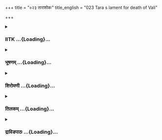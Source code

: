 +++
title = "०२३ ताराशोकः"
title_english = "023 Tara s lament for death of Vali"

+++
<div caption="श्रीराम-हरिसीताराममूर्ति-घनपाठिभ्यां वचनम्" class="audioEmbed" src="https://archive.org/download/Ramayana-recitation-Sriram-harisItArAmamUrti-Ghanapaati-v2/Kanda_4/Kanda_4_KSK-023-Tharayaha_Shokaha.mp3"></div>

<div class="js_include collapsed" newlevelforh1="3" title="IITK" unfilled url="/purANam/rAmAyaNam/audIchya-pAThaH/iitk/4_kiShkindhAkANDam/02-vAli-vadhaH/023_tArAshokaH.md">
<details><summary><h3>IITK ...{Loading}...</h3></summary>

Tara laments -- Vali regrets about Tara's fate -- Vali calls Angada to
witness Tara's plight



#### श्लोकः
##### मूलम्
ततस्समुपजिघ्रन्ती कपिराजस्य तन्मुखम्।  
पतिं लोकाच्च्युतं तारा मृतं वचनमब्रवीत्4.23.1॥

##### शब्दार्थः
ततः then, लोकाच्च्युतं  departed from the world, तारा Tara, कपिराजस्य  king of monkeys', तत् मुखम् his forehead, समुपजिघ्रन्ती smelt (kissed), मृतम् dead, पतिम् husband, वचनम् these words, अब्रवीत् said.

##### आङ्ग्लानुवादः
Tara kissed (smelt) the forehead of the king of monkeys who had departed and saidः



#### श्लोकः
##### मूलम्
शेषे त्वं विषमे दुःखमकृत्वा वचनं मम।  
उपलोपचिते वीर सुदुःखे वसुधातले4.23.2॥

##### शब्दार्थः
वीर hero, मम my,वचनम् words, अकृत्वा not cared, त्वम् you, विषमे on a hard, उपलोपचिते carpeted with stones, सुदुःखे very painful, वसुधातले on the ground, दुःखम् sadly, शेषे  lying

##### आङ्ग्लानुवादः
'O hero, not caring for my words (of caution), you are now lying with great pain on hard stones on the ground.



#### श्लोकः
##### मूलम्
मत्तः प्रियतरा नूनं वानरेन्द्र मही तव।  
शेषे हि तां परिष्वज्य मां च न प्रतिभाषसे4.23.3॥

##### शब्दार्थः
वानरेन्द्र O lord of monkeys, मही the earth, तव to you, मत्तः more than me, नूनम् surely, प्रियतरा dearer, हि indeed, ताम् to her, परिष्वज्य embracing, शेषे in the end, माम् me, न प्रतिभाषसे च  not replying me.

##### आङ्ग्लानुवादः
'O lord of monkeys you lie in the end, embracing the earth and not replying to me.  
Surely you deem this earth dearer than me.



#### श्लोकः
##### मूलम्
सुग्रीवस्य वशं प्राप्तो विधिरेषभवत्यहो।  
सुग्रीव एव विक्रान्तो वीर साहसिकप्रिय4.23.4॥

##### शब्दार्थः
वीर hero, साहसिकप्रिय one who determined and brave, सुग्रीवस्य Sugriva's, वशं प्राप्तः you have lost to, सुग्रीव एव only Sugriva, विक्रान्तः valiant, एषः that way, विधिः fate, भवति declared, अहो Oh

##### आङ्ग्लानुवादः
'O lover of brave deeds, fate has brought you under the sway of Sugriva, although he had lost to you.



#### श्लोकः
##### मूलम्
ऋक्षवानरमुख्यास्त्वां बलिनः पर्युपासते।  
एषां विलपितं कृच्छ्रमङ्गदस्य च शोचतः4.23.5॥  
मम चेमा गिरः श्रुत्वा किं त्वं न प्रतिबुध्यसे।

##### शब्दार्थः
ऋक्षवानरमुख्याः leader of bears and monkeys, बलिनः powerful, त्वाम् your, पर्युपासते are standing near,एषाम् of these, कृच्छ्रम् entire, विलपितम् wailing, शोचतः crying in grief, अङ्गदस्य च Angada's, मम my, इमाः these, गिरः words,  श्रुत्वा on hearing, त्वम् you, किम् why, न प्रतिबुध्यसे you are not getting up.

##### आङ्ग्लानुवादः
'Oh powerful Vali leaders of the bears and monkeys, the entire lot are standing near you, wailing. Angada has been  crying in grief. How is it that you are not rising up even after hearing their wailing voices and  my call? .



#### श्लोकः
##### मूलम्
इदं तच्छूरशयनं यत्र शेषे हतो युधि।  
शायिता निहता यत्र त्वयैव रिपवः पुरा4.23.6॥

##### शब्दार्थः
त्वयैव by yourself, पुरा earlier, निहताः killed, रिपवः enemies, यत्र there, शायिताः they are made to lie down, तत् that, शूरशयनम् the reclining place for heroes, इदम् this, युधि in war, हतः killed, यत्र where, (तत्र there), शेषे you are lying.

##### आङ्ग्लानुवादः
'Earlier you have killed enemies in combats and made them lie down where now you lie.



#### श्लोकः
##### मूलम्
विशुद्धसत्त्वाभिजन प्रिययुद्ध मम प्रिय।  
मामनाथां विहायैकां गतस्त्वमसि मानद4.23.7॥

##### शब्दार्थः
विशुद्धसत्त्वाभिजन born into pure and noble clan, प्रिययुद्ध O lover of battle, मानद O venerable one, मम प्रिय my dear, त्वम् you, अनाथाम् an orphan, माम् me, एकाम् विहाय leaving me alone, गतः went.

##### आङ्ग्लानुवादः
'O venerable hero, born in a pure and noble family, you are a lover of battles. Now you have left me an orphan.



#### श्लोकः
##### मूलम्
शूराय न प्रदातव्या कन्या खलु विपश्चिता।  
शूरभार्यां हतां पश्य सद्यो मां विधवां कृताम्4.23.8॥

##### शब्दार्थः
विपश्चिता by wise men, कन्या a girl, शूराय for a warrior, न प्रदातव्या should not be given in marriage, सद्यः presently, विधवां कृताम्  rendered a widow, हताम् killed, शूरभार्याम् wife of a warrior, माम् me, पश्य you may see.

##### आङ्ग्लानुवादः
'It is said by wise men that a girl should not be given in marriage to a warrior. See me,  the wife of a warrior, now rendered a widow.



#### श्लोकः
##### मूलम्
अवभग्नश्च मे मानो भग्ना मे शाश्वती गतिः4.23.9॥  
अगाधे च निमग्नाऽस्मि विपुले शोकसागरे।

##### शब्दार्थः
मे my, मानः pride, अवभग्नश्च  is crushed, मे my, शाश्वती गतिः ultimate resort, भग्ना is shattered, अगाधे in a bottomless, विपुले in a vast, शोकसागरे in ocean of sorrow, निमग्ना plunged, अस्मि I am.

##### आङ्ग्लानुवादः
'My pride is crushed. My husband, the ultimate resort for me is shattered.I am  
plunged in a vast, bottomless ocean of grief.



#### श्लोकः
##### मूलम्
अश्मसारमयं नूनमिदं मे हृदयं दृढम्4.23.10॥  
भर्तारं निहतं दृष्ट्वा यन्नाद्य शतधा कृतम्।

##### शब्दार्थः
निहतम्  killed, भर्तारम् husband, दृष्ट्वा  seeing, यत् since, अद्य now, शतधा into a hundred, न कृतम् not broken, मे my, दृढम् hard, इदं हृदयम् this heart, अश्मसारमयम् made of stone, नूनम् surely.

##### आङ्ग्लानुवादः
'My heart is surely made of hard stone yet it has not split into a hundred pieces even on seeing my husband slain৷৷



#### श्लोकः
##### मूलम्
सुहृच्चैव हि भर्ता च प्रकृत्या मम च प्रियः।  
आहवे च पराक्रान्तश्शूरः पञ्चत्वमागतः4.23.11॥

##### शब्दार्थः
मम my, प्रकृत्या by nature, प्रियः dear, सुहृच्छैव a friend also, भर्ता च and husband, आहवे in  battle, पराक्रान्तः a powerful, शूरः hero, पञ्चत्वम् death, आगतः reached.

##### आङ्ग्लानुवादः
'He was my husband, my friend and naturally my loving king. He was powerful in battle.Alas the hero has died.



#### श्लोकः
##### मूलम्
पतिहीना तु या नारी कामं भवतु पुत्रिणी।  
धनधान्यैस्सुपूर्णाऽपि विधवेत्युच्यते बुधैः4.23.12॥

##### शब्दार्थः
या नारी any woman, पतिहीना without husband, पुत्रिणी mother of sons, भवतु कामम् even so, धनधान्यैस्सुपूर्णाऽपि a prosperous lady with wealth and grain in abundance, बुधैः by learned people, विधवेति only a widow, उच्यते is called so.

##### आङ्ग्लानुवादः
'Even if a woman without husband, is blessed with sons and abundant wealth and grain, still learned people call her a widow.



#### श्लोकः
##### मूलम्
स्वगात्रप्रभवे वीर शेषे रुधिरमण्डले।  
क्रिमिरागपरिस्तोमे त्वमात्मशयने यथा4.23.13॥

##### शब्दार्थः
वीर O hero, स्वगात्रप्रभवे flowing from your body, रुधिरमण्डले in a pool of blood, क्रिमिरागपरिस्तोमे  crimson bed, त्वमात्मशयने in sleeping, यथा as such, शेषे you are lying.

##### आङ्ग्लानुवादः
'O hero how is it that you are lying in a crimson bed of the pool of blood flowing from your body?



#### श्लोकः
##### मूलम्
रेणुशोणितसंवीतं गात्रं तव समन्ततः।  
परिरब्धुं न शक्नोमि भुजाभ्यां प्लवगर्षभ 4.23.14॥

##### शब्दार्थः
प्लवगर्षभ O bull among monkeys, समन्ततः all over, रेणुशोणितसंवीतम् covered with dust particles and blood, तव गात्रम् your body, भुजाभ्याम् with my arms, परिरब्धुम् to embrace, न शक्नोमि not able to.

##### आङ्ग्लानुवादः
'O bull among monkeys how can I embrace you with my arms as your body is covered with dust particles and blood?.



#### श्लोकः
##### मूलम्
कृतकृत्योऽद्य सुग्रीवो वैरेऽस्मिन्नतिदारुणे।  
यस्य रामविमुक्तेन हृतमेकेषुणा भयम्4.23.15॥

##### शब्दार्थः
अतिदारुणे very dreadful, अस्मिन् वैरे his enmity, सुग्रीवः Sugriva, अद्य now, कृतकृत्यः has achieved his goal, यस्य at whose, भयम् fear, रामविमुक्तेन released by Rama, एकेषुणा one single arrow, हृतम् is dispelled.

##### आङ्ग्लानुवादः
'Sugriva has achieved his goal in his dreadful enmity (with you). His fear is dispelled by a single arrow released by Rama.



#### श्लोकः
##### मूलम्
शरेण हृदि लग्नेन गात्रसंस्पर्शने तव।  
वार्यामि त्वां निरीक्षन्ती त्वयि पञ्चत्वमागते4.23.16॥

##### शब्दार्थः
त्वयि your, पञ्चत्वम् death, आगते reached, हृदि in the chest,  शरेण by the arrow,  लग्नेन by  arrow pierced, गात्रसंस्पर्शने touching limbs, वार्यामि refrain from, त्वां your, निरीक्षन्ती only looking at you.

##### आङ्ग्लानुवादः
'The arrow which has pierced your body prevents me from embracing you. I am only looking at you lying (not removing the arrow lest you die).'



#### श्लोकः
##### मूलम्
उद्ववर्ह शरं नीलस्तस्य गात्रगतं तदा।  
गिरिगह्वरसंलीनं दीप्तमाशीविषं यथा4.23.17॥

##### शब्दार्थः
तदा then, नीलः Nila, तस्य his, गात्रगतम् deadbody, शरम् arrow, गिरिगह्वरसंलीनम् hidden in the mountain cave(heart), दीप्तम् glowing, आशीविषं यथा like a serpent, उद्ववर्ह made effort.

##### आङ्ग्लानुवादः
Then Nila took out the arrow from Vali's heart with due effort as one would pull out a glowing serpent hidden in the mountain cave.



#### श्लोकः
##### मूलम्
तस्य निष्कृष्यमाणस्य बाणस्य च बभौ द्युतिः।  
अस्तमस्तकसंरुद्धो रश्मिर्दिनकरादिव4.23.18॥

##### शब्दार्थः
निष्कृषमाणस्य as it was being pulled out, तस्य of that, बाणस्य arrow's, द्युतिः glow, दिनकरात् Sun's, अस्तमस्तकसंरुद्धः obstructed by the peak of the western mountain, रश्मिः इव like the rays, बभौ appeared.

##### आङ्ग्लानुवादः
As the arrrow(drenched in blood) was being pulled out, its glow looked like the Sun's rays obstructed by the peak of the western mountain.



#### श्लोकः
##### मूलम्
पेतुः क्षतजधारास्तु व्रणेभ्यस्तस्य सर्वशः।  
ताम्रगैरिकसम्पृक्ता धारा इव धराधरात्4.23.19॥

##### शब्दार्थः
तस्य from his, व्रणेभ्यः wound, क्षतजधाराः streams of blood, धराधरात् from a mountain, ताम्रगैरिकसम्पृक्ताः red mixed with copper, धाराः इव like the streams, सर्वशः all over, पेतुः  
flowed.

##### आङ्ग्लानुवादः
The streams of blood that flowed all over from the wounds of his body appeared like streams of water mixed with red and copper colour.



#### श्लोकः
##### मूलम्
अवकीर्णं विमार्जन्ती भर्तारं रणरेणुना।  
अस्रैर्नयनजैश्शूरं सिषेचास्त्रसमाहतम्4.23.20॥

##### शब्दार्थः
रणरेणुना wardust, अवकीर्णम् covered, भर्तारम् husband, विमार्जन्ती wiped, अस्त्रसमाहतम्  wounded with the weapon, शूरम् warrior, नयनजैः water from the eyes, अप्रैः with tears, सिषेच sprinkled.

##### आङ्ग्लानुवादः
She (Tara) wiped the body wounded with the weapon and covered with wardust,  sprinkling her tear drops from her eyes.



#### श्लोकः
##### मूलम्
रुधिरोक्षितसर्वाङ्गं दृष्ट्वा विनिहतं पतिम्।  
उवाच तारा पिङ्गाक्षं पुत्रमङ्गदमङ्गना4.23.21॥

##### शब्दार्थः
अङ्गना woman, तारा Tara, विनिहतम् killed, रुधिरोक्षितसर्वाङ्गम्  all parts of his body drenched in blood, पतिम् husband, दृष्ट्वा seeing, पुत्रम् son, पिङ्गाक्षम् tawnyeyed, अङ्गदम् Angada, उवाच said.

##### आङ्ग्लानुवादः
Turning to the body of her husband fully drenched in blood, thus spoke Tara to her tawnyeyed  son Angadaः



#### श्लोकः
##### मूलम्
अवस्थां पश्चिमां पश्य पितुः पुत्र सुदारुणाम्।  
सम्प्रसक्तस्य वैरस्य गतोऽन्तः पापकर्मणा4.23.22॥

##### शब्दार्थः
पुत्र Son, पितुः of father, सुदारुणाम् most terrific, पश्चिमां at the end, अवस्थाम् condition, पश्य  see, पापकर्मणा on account of the sinful deeds, सम्प्रसक्तस्य that which was forced on him, वैरस्य out of the enmity, अन्तः end, गतः reached.

##### आङ्ग्लानुवादः
'O son you see the most terrific end of your father on whom enmity forced sinful deeds.



#### श्लोकः
##### मूलम्
बालसूर्योदयतनुं प्रयान्तं यमसदनम्।  
अभिवादय राजानं पितरं पुत्र मानदम्4.23.23॥

##### शब्दार्थः
पुत्र son, बालसूर्योदयतनुम्  body (red) like the rising Sun, यमसदनम् abode of Yama, प्रयान्तम् departing , राजानम् king, मानदम् venerable, पितरम् father, अभिवादय offer salutations.

##### आङ्ग्लानुवादः
'O son offer salutations to your venerable father, the king, departing for the abode of Yama (lord of death) looking (red with blood) like the rising Sun.'



#### श्लोकः
##### मूलम्
एवमुक्तस्समुत्थाय जग्राह चरणौ पितुः।  
भुजाभ्यां पीनवृत्ताभ्यामङ्गदोऽहमिति ब्रुवन्4.23.24॥

##### शब्दार्थः
एवम् that way, उक्तः  advised, समुत्थाय  got up, अहम् I am, अङ्गदः Angada, इति thus, ब्रुवन् speaking, पीनवृत्ताभ्याम् stout, भुजाभ्याम् both shoulders, पितुः of father, चरणौ feet, जग्राह clasped.

##### आङ्ग्लानुवादः
Thus advised by Tara, Angada got up, clasped his father's feet with his stout arms, and saluted, saying, 'I am Angada.'



#### श्लोकः
##### मूलम्
अभिवादयमानं त्वामङ्गदं त्वं यथा पुरा।  
दीर्घायुर्भव पुत्रेति किमर्थं नाभिभाषसे4.23.25॥

##### शब्दार्थः
त्वाम् to you, अभिवादयमानम् saluting, अङ्गदम् Angada, त्वम् you, पुत्र son, दीर्घायुः longlived, भव be, इति thus, किमर्थं why, यथा पुरा like earlier, नाभिभाषसे not speaking?

##### आङ्ग्लानुवादः
'Why do you not, with the words 'May you live long'', bless, as before, your son Angada who is greeting you? (said Tara).



#### श्लोकः
##### मूलम्
अहं पुत्रसहाया त्वामुपासे गतचेतसम्।  
सिंहेन निहतं सद्यो गौस्सवत्सेव गोवृषम्4.23.26॥

##### शब्दार्थः
सद्यः now, सिंहेन by a lion, निहतम् struck, गोवृषम् mighty bull, सवत्सा along with her calf, गौः इव like a calf, पुत्रसहाया wait upon with son, अहम् I am, गतचेतसम् lost consciousness (died), त्वाम् you, उपासे I serve you.

##### आङ्ग्लानुवादः
'Just like a cow followed by its calf would attend upon a mighty bull struck by a lion I will wait with my son upon you who have lost consciousness (died).



#### श्लोकः
##### मूलम्
इष्ट्वा सङ्ग्रामयज्ञेन रामप्रहरणाम्भसि।  
अस्मिन्नवभृथे स्नातः कथं पत्न्या मया विना4.23.27॥

##### शब्दार्थः
सङ्ग्रामयज्ञेन इष्ट्वा having performed a sacrificial war, पत्न्या with wife, मया विना without me, रामप्रह्ररणाम्भसि in the water of Rama's arrow, अस्मिन् in this, अवभृथे in this bath taken at the end of a sacrifice, कथम् how, स्नातः did you bathe?

##### आङ्ग्लानुवादः
'You have performed a warsacrifice. You have bathed in the waters of Rama's weapon signifying the end of the sacrifice. How did you take this customary bath without me, your wife?



#### श्लोकः
##### मूलम्
या दत्ता देवराजेन तव तुष्टेन संयुगे।  
शातकुम्भमयीं मालां तां ते पश्यामि नेह किम्4.23.28॥

##### शब्दार्थः
संयुगे in the battle, तुष्टेन  pleased, देवराजेन by the king of gods (Indra), या such one, तव to your, दत्ता gifted, ताम् that one, शातकुम्भमयीं a golden one, मालाम् necklace, इह now, किम् why, न पश्यामि I do not see.

##### आङ्ग्लानुवादः
'Why do I not see on your chest the golden necklace gifted by the king of the gods (Indra), pleased with you in the battle?



#### श्लोकः
##### मूलम्
राज्यश्रीर्न जहाति त्वां गतासुमपि मानद।  
सूर्यस्यावर्तमानस्य शैलराजमिव प्रभा4.23.29॥

##### शब्दार्थः
मानद venerable, शैलराजम् king of mountains, आवर्तमानस्य as he returns, सूर्यस्य the Sun's, प्रभा इव like light, राज्यश्रीः kingly glory, गतासुम् अपि even though departed, त्वाम् you, न जहाति not left.

##### आङ्ग्लानुवादः
'O venerable one, even though life has departed from you, kingly glory does not leave you any more than the light of the setting son leaves the king of mountains. (western mountain)



#### श्लोकः
##### मूलम्
न मे वचः पथ्यमिदं त्वया कृतं  
न चास्मि शक्ता हि निवारणे तव।  
हता सपुत्राऽस्मि हतेन संयुगे  
सह त्वया श्रीर्विजहाति मामिह4.23.30॥

##### शब्दार्थः
त्वया by you, मे mine, पथ्यम् proper, इदं वचः these words, न कृतम् not followed, तव your, निवारणे in preventing, शक्ता capable, न अस्मि च हि I was not, संयुगे in war, हतेन one who is killed, सुपुत्रा along with my son, हतास्मि I am dead, श्रीः goddess of fortune, त्वया सह along with you, मामिह from me, विजहाति has deserted.

##### आङ्ग्लानुवादः
'You have not followed my advice. I did not have the capacity to prevent you from going to war. The result is, you are killed and I am ruined along with my son. The goddess of fortune also is deserting me as well as your son.'  

#### समाप्तिः
 श्रीमद्रामायणे वाल्मीकीय आदिकाव्ये किष्किन्धाकाण्डे त्रयोविंशस्सर्गः॥  
Thus ends the twentythird sarga of Kishkindakanda of the Holy Ramayana, the first epic composed by sage Valmiki.

</details>
</div>
<div class="js_include collapsed" newlevelforh1="3" title="भूषणम्" unfilled url="/purANam/rAmAyaNam/audIchya-pAThaH/TIkA/bhUShaNa_iitk/4_kiShkindhAkANDam/02-vAli-vadhaH/023_tArAshokaH.md">
<details><summary><h3>भूषणम् ...{Loading}...</h3></summary>



ततः समुपजिघ्रन्ती कपिराजस्य तन्मुखम् ।  

पतिं लोकाच्च्युतं तारा मृतं वचनमब्रवीत्  ॥  ४।२३।१  ॥   

अथ मरणानन्तरं ताराविलापस्त्रयोविंशे ततः समुपजिघ्रन्तीत्यादि ।
लोकाच्च्युतम् अस्माल्लोकाच्च्युतम् । स्वर्गगमित्यर्थः  ॥  ४।२३।१  ॥   

  

शेषे त्वं विषमे दुःखमकृत्वा वचनं मम ।  

उपलोपचिते वीर सुदुःखे वसुधातले  ॥  ४।२३।२  ॥   

मत्तः प्रियतरा नूनं वानरेन्द्र मही तव ।  

शेषे हि तां पिरिष्वज्य मां च न प्रतिभाषसे  ॥  ४।२३।३  ॥   

शेष इति । दुःखमित्येतत् क्रियाविशेषणम् । सुदुःखे सुतरां दुःखकरे  ॥ 
४।२३।२,३  ॥   

  

सुग्रीवस्य वशं प्राप्तो विधिरेष भवत्यहो ।  

सुग्रीव एव विक्रान्तो वीर साहसिकप्रिय  ॥  ४।२३।४  ॥   

सुग्रीवस्येति । त्वं सुग्रीवस्य त्वत्तो (तव) बहुशः कान्दिशीकस्य वशं
प्राप्तः । सुग्रीव एव विक्रन्त इत्येष विधिः दैवव्यापारः अहो आश्चर्यकरो
भवति  ॥  ४।२३।४  ॥   

  

ऋक्षवानरमुख्यास्त्वां बलिनः पर्युपासते ।  

एषां विलपितं कृच्छ्रमङ्गदस्य च शेचतः ।  

मम चेमां गिरं श्रुत्वा किं त्वं न प्रतिबुध्यसे  ॥  ४।२३।५  ॥   

ऋक्षवानरेति । कृच्छ्रं दुःखम्  ॥  ४।२३।५  ॥   

  

इदं तद्वीरशयनं यत्र शेषे हतो युधि ।  

शायिता निहता यत्र त्वयैव रिपवः पुरा  ॥  ४।२३।६  ॥   

इदमिति । युधि हतो यत्र शेषे पुरा त्वया निहता रिपवो यत्र शायिताः तदिदं
वीरशयनमित्यन्वयः । युद्धपरायणस्य तव युद्धेनैव मरणं प्राप्तं खल्विति भावः
 ॥  ४।२३।६  ॥   

  

विशुद्धसत्त्वाभिजन प्रिययुद्ध मम प्रिय ।  

मामनाथां विहायैकां गतस्त्वमसि मानद  ॥  ४।२३।७  ॥   

विशुद्धसत्त्वाभिजनेति । कूटयुद्धाभावाद्विशुद्धबल ।
सत्कुलप्रसूतत्वाद्विशुद्धकुल
(कूटयुद्धाभावाद्विशुद्धबलसत्कुलप्रसूतत्वादभिजनशुद्धकुल)  ॥  ४।२३।७  ॥   

  

शूराय न प्रदातव्या कन्या खलु विपश्चिता ।  

शूरभार्यां हतां पश्य सद्यो मां विधवां कृताम्  ॥  ४।२३।८  ॥   

शूरायेति । अप्रदातव्यत्वे हेतुमाह शूरभार्यामिति  ॥  ४।२३।८  ॥   

  

अवभग्नश्च मे मानो भग्ना मे साश्वती गतिः ।  

अगाधे च निमग्ना ऽस्मि विपुले शोकसागरे  ॥  ४।२३।९  ॥   

अवभग्नश्चेति । गतिः पतिशुश्रूषेत्यर्थः । यद्वा गम्यत इति गतिः,
सुखमित्यर्थः  ॥  ४।२३।९  ॥   

  

अश्मसारमयं नूनमिदं मे हृदयं दृढम् ।  

भर्तारं निहतं दृष्ट्वा यन्नाद्य शतधा गतम्  ॥  ४।२३।१०  ॥   

अश्मसारेति । अश्मसारमयत्वे हेतुः दृढमिति  ॥  ४।२३।१०  ॥   

  

सुहृच्चै व हि भर्ता च प्रकृत्या मम च प्रियः ।  

आहवे च पराक्रान्तः शूरः पञ्चत्वमागतः  ॥  ४।२३।११  ॥   

पतिहीना तु या नारी कामं भवतु पुत्रिणी ।  

धनधान्यैः सुपूर्णा ऽपि विधवेत्युच्यते जनैः  ॥  ४।२३।१२  ॥   

हृदयभेदने हेतुमाह सुहृदिति । पञ्चत्वं मरणम्  ॥  ४।२३।११,१२  ॥   

  

स्वगात्रप्रभवे वीर शेषे रुधिरमण्डले ।  

कृमिरागपरिस्तोमे त्वमात्मशयने यथा  ॥  ४।२३।१३  ॥   

रेणुशोणितसंवीतं गात्रं तव समन्ततः ।  

परिरब्धुं न शक्नोमि भुजाभ्यां प्लवगर्षभ  ॥  ४।२३।१४  ॥   

कृतकृत्यो ऽद्य सुग्रीवो वैरे ऽस्मिन्नतिदारुणे ।  

यस्य रामविमुक्तेन हृतमेकेषुणा भयम्  ॥  ४।२३।१५  ॥   

स्वगात्रैरिति । कृमेः इन्द्रगोपस्य राग इव रागो यस्मिन् स कृमिरागः ।
परिस्तोमः आस्तरणं यस्मिन् स तथा  ॥  ४।२३।१३१५  ॥   

  

शरेण हृदि लग्नेन गात्रसंस्पर्शने तव ।  

वार्यामि त्वां निरीक्षन्ती त्वयि पञ्चत्वमागते  ॥  ४।२३।१६  ॥   

शरेणेति । वार्यामि वारिता ऽस्मीत्यर्थः  ॥  ४।२३।१६  ॥   

  

उद्बबर्ह शरं नीलस्तस्य गात्रगतं तदा ।  

गिरिगह्वरसंलीनं दीप्तमाशीविषं यथा  ॥  ४।२३।१७  ॥   

उद्बबर्हेति । उद्बबर्ह उद्धृतवान् । नीलः सुग्रीवसेनापतिः  ॥  ४।२३।१७  ॥   

  

तस्य निष्कृष्यमाणस्य बाणस्य च बभौ द्युतिः ।  

अस्तमस्तकसंरुद्धो रश्मिर्दिनकरादिव  ॥  ४।२३।१८  ॥   

तस्येति । निष्कृष्यमाणस्य तस्य द्युतिः अस्तमस्तकसंरुद्धः
अस्ताद्रिशिखरनिरुद्धः  

दिनकरादुद्गच्छन् रश्मिरिव बभौ । पूर्वश्लोकोक्तसर्पसाम्यापेक्षया चशब्दः
 ॥  ४।२३।१८  ॥   

  

पेतुः क्षतजधारास्तु व्रणेभ्यस्तस्य सर्वशः ।  

ताम्रगैरिकसम्पृक्ता धारा इव धराधरात्  ॥  ४।२३।१९  ॥   

अवकीर्णं विमार्जन्ती भर्तारं रणरेणुना ।  

आस्रैर्नयनजैः शूरं सिषेचास्त्रसमाहतम्  ॥  ४।२३।२०  ॥   

रुधिरोक्षितसर्वाङ्गं दृष्ट्वा विनिहतं पतिम् ।  

उवाच तारा पिङ्गाक्षं पुत्रमङ्गदमङ्गना  ॥  ४।२३।२१  ॥   

पेतुरिति । व्रणेभ्यः इति बहुवचनं पाशाधिकरणन्यायेनावयवबहुत्वात् । यद्वा
शिलापादपप्रहारकृतव्रणानि । एतावत्पर्यन्तं शोणितनिर्गमशून्यतया स्थितानि
इदानीं शरव्रणाच्छोणितनिर्गमकाले सर्वेभ्यो ऽपि शोणितानि सुस्रुवुरित्यर्थः
। इदानीं रुधिरनिर्गमादेतावत्पर्यन्तं सर्वात्मना प्राणो न गत इति गम्यते
 ॥  ४।२३।१९२१  ॥   

  

अवस्थां पश्चिमां पश्य पितुः पुत्र सुदारुणाम् ।  

सम्प्रसक्तस्य वैरस्य गतो ऽन्तः पापकर्मणा  ॥  ४।२३।२२  ॥   

बालसूर्योदयतनुं प्रयान्तं यमसादनम् ।  

अभिवादय राजानं पितरं पुत्र मानदम्  ॥  ४।२३।२३  ॥   

एवमुक्तः समुत्थाय जग्राह चरणौ पितुः ।  

भुजाभ्यां पीनवृत्ताभ्यामङ्गदो ऽहमिति ब्रुवन्  ॥  ४।२३।२४  ॥   

अवस्थामिति । पापकर्मणा पापरूपकर्मणा सम्प्रसक्तस्येति सम्बन्धः  ॥ 
४।२३।२२२४  ॥   

  

अभिवादयमानं त्वामङ्गदं त्वं यथा पुरा ।  

दीर्घायुर्भव पुत्रेति किमर्थं नाभिभाषसे  ॥  ४।२३।२५  ॥   

अहं पुत्रसहाया त्वामुपासे गतचेतसम् ।  

सिंहेन निहतं सद्यो गौः सवत्सेव गोवृषम्  ॥  ४।२३।२६  ॥   

अभिवादयमानमिति । त्वामभिवादयमानमित्यन्वयः  ॥  ४।२३।२५,२६  ॥   

  

इष्ट्वा सङ्ग्रामयज्ञेन रामप्रहरणाम्भसि ।  

अस्मिन्नवभृथे स्नातः कथं पत्न्या मया विना  ॥  ४।२३।२७  ॥   

या दत्ता देवराजेन तव तुष्टेन संयुगे ।  

शातकुम्भमयीं मालां तां ते पश्यामि नेह किम्  ॥  ४।२३।२८  ॥   

इष्ट्वेति । रामप्रहरणाम्भस्येवावभृथ इति व्यस्तरूपकम्  ॥  ४।२३।२७,२८  ॥   

  

राजश्रीर्न जहाति त्वां गतासुमपि मानद ।  

सूर्यस्यावर्तमानस्य शैलराजमिव प्रभा  ॥  ४।२३।२९  ॥   

राजश्रीरिति । शैलराजं मेरुम् आवर्तमानस्य अस्तं गच्छत इत्यर्थः  ॥  ४।२३।२९
 ॥   

  

न मे वचः पथ्यमिदं त्वया कृतं न चास्मि शक्ता विनिवारणे तव ।  

हता सपुत्रा ऽस्मि हतेन संयुगे सह त्वया श्रीर्विजहाति मामिह  ॥  ४।२३।३०
 ॥   

इत्यार्षे श्रीरामायणे वाल्मीकीये आदिकाव्ये श्रीमत्किष्किन्धाकाण्डे
त्रयोविंशः सर्गः  ॥  २३  ॥   

न म इति । पथ्यं हितं वचः । न कृतं नानुष्ठितम्  ॥  ४।२३।३०  ॥   

इति श्रीगोविन्दराजविरचिते श्रीरामायणभूषणे मुक्ताहाराख्याने
किष्किन्धाकाण्डव्याख्याने त्रयोविंशः सर्गः  ॥  २३  ॥   



</details>
</div>
<div class="js_include collapsed" newlevelforh1="3" title="शिरोमणी" unfilled url="/purANam/rAmAyaNam/audIchya-pAThaH/TIkA/shiromaNI_iitk/4_kiShkindhAkANDam/02-vAli-vadhaH/023_tArAshokaH.md">
<details><summary><h3>शिरोमणी ...{Loading}...</h3></summary>



ताराया एव विलापान्तरमुपक्रमते तत इति । ततः भर्तृपरिरम्भणकाले कपिराजस्य
वालिनस्तन्मुखमुपजिघ्रन्ती लोकविश्रुता तारा मृतं पतिमब्रवीत्  ॥ 
४।२३।१ ॥   

  

तद्वचनाकारमाह शेषे इति । उपलोपचिते पाषाणैर्व्याप्ते अत एव विषमे अत एव
सुदुःखे वसुधातले मम वचनमकृत्वा दुःखं यथा भवति तथा शेषे  ॥  ४।२३।२  ॥   

  

मत्त इति । मही मत्तस्तव प्रियतरा हि यतस्तां महीं परिष्वज्य शेषे मां च न
प्रतिभाषसे प्रतिवदसि  ॥  ४।२३।३  ॥   

  

सुग्रीवस्येति । हे साहसिकप्रिय यः सुग्रीवः विक्रान्तस्त्वया बहुवारं
पराभूतस्तस्य सुग्रीवस्य वशं त्वं प्राप्तः अतः एषः वशप्रापकरामरूपः विधिः
अहो आश्चर्यं भवति  ॥  ४।२३।४  ॥   

  

ऋक्षेति । ये ऋक्ष्यवानरमुख्याः बलिनं त्वां पर्युपासते तेषां कृछ्रं
विलपितं शोचतो ऽङ्गदस्य मम च गिरः श्रुत्वा किं किमर्थं न प्रतिबुध्यसे
जागर्षि । सार्धः श्लोक एकान्वयी  ॥  ४।२३।५  ॥   

  

इदमिति । यत्र युधि रिपवः शायितास्तत्र युधि इदं तद्वीरशयनं
रिपुशायनकर्तृवीरसंबन्धिशय्या तत्र शेषे, त्वमिति शेषः । अर्धद्वयमेकान्वयि
 ॥  ४।२३।६ ॥   

  

विशुद्धेति । विशुद्धानि कापट्यसंसर्गरहितानि बलानि येषां ते अभिजनाः
पार्श्ववर्तिनो यस्य, किं च विशुद्धं सत्त्वं स्थितिर्यस्मिन् तस्मिन् कुले
अभिजनः अभिजातः तत्संबोधनं, एकां साहाय्यरहिताम् अनाथाम्
अन्यस्मात्स्वकल्याणमनिछन्तीं मां विहाय त्वं गतो ऽसि  ॥  ४।२३।७  ॥   

  

शूरायेति । विपश्चिता जानता जनेन शूराय कन्या न प्रदातव्या । ननु
किमर्थमिदमुच्यते इत्यत आह शूरभार्यां मां विधवां कृतां वैधव्यं प्राप्तामत
एव हतां पश्य  ॥  ४।२३।८  ॥   

  

अवेति । मे मानः स्वपतिकर्तृकसत्कारः अवभग्नः अत एव शाश्वती सार्वकालिकी मे
मम गतिः सुखप्राप्तिः भग्ना अत एव शोकसागरे निमग्ना ऽस्मि  ॥  ४।२३।९  ॥   

  

अश्मेति । यन्मे हृदयं भर्तारं निहतं दृष्ट्वा शतधा कृतं छिन्नं तत्
हृदयमश्मसारमयं दृढपाषाणविकारः अत एव दृढं नूनं निश्चितमेतत्  ॥  ४।२३।१०
 ॥   

  

सुहृदिति । यो मम भर्ता प्रकृत्या स्वभावेनैव सुहृत् कापट्यरहितः प्रहारे
पराक्रान्तः परः शत्रुः क्रान्तः पराभूतो येन स शूरः पञ्चत्वं मरणमागतः
प्राप्तः  ॥  ४।२३।११  ॥   

  

ननु तव पुत्रस्य सत्त्वात् किमर्थं शोचसीत्यत आह पतीति । कामं पुत्रिणी
पुत्रसहिता धनधान्यसमृद्धापि या नारी भवेत् पतिहीना सा ऽपि
बुधैर्विधवेत्युच्यते  ॥  ४।२३।१२  ॥   

  

स्वगात्रेति । हे वीर कृमिरागपरिस्तोमे कृमिरागस्य लाक्षारसरक्तवस्त्रस्य
स्तोमः आस्तरणं यस्मिन् तस्मिन् स्वकीये शयने इव स्वगात्रप्रभवे
रुधिरमण्डले शेषे । किं च कृमेः इन्द्रगोपस्य राग इव रागो यस्मिन् स
परिस्तोमो यस्य तस्मिन्नित्यर्थः  ॥  ४।२३।१३  ॥   

  

रेण्विति । समन्ततः रेणुशोणितसंवीतं रेणुशोणिताभ्यां व्याप्तं तव गात्रं
परिरब्धुमालिङ्गितुं न शक्नोमि  ॥  ४।२३।१४  ॥   

  

कृतेति । रामविमुक्तेन एकेषुणा यस्य भयं हृतं स सुग्रीवः अस्मिन्नतिदारुणे
वैरे कृतकृत्यः सिद्धकार्यः अस्तीति शेषः  ॥  ४।२३।१५  ॥   

  

शरेणेति । त्वयि पञ्चत्वमागते प्राप्ते सति तव हृदि लग्नेन शरेण तव
गात्रसंस्पर्शने विद्यमाना त्वां निरीक्षन्ती अहं वार्यामि वार्ये  ॥ 
४।२३।१६  ॥   

  

ताराविलापमुक्त्वा वृत्तान्तमाह उदिति । गिरिगह्वरसंलीनं
दुर्गमगिरिसंसक्तम् आशीविषमिव तस्य वालिनो गात्रगतं शरं नील उद्बबर्ह
बहिश्चकार  ॥  ४।२३।१७  ॥   

  

अस्तेति । अस्तमस्तकसंरुद्धः अस्ताचलशिखरनिरुद्धो दिनकरादुच्छ्वसन् रश्मिः
किरण इव निष्कृष्यमाणस्य तस्य वारणस्य द्युतिर्बभौ अधिकं शुशुभे  ॥  ४।२३।१८
 ॥   

  

पेतुरिति । धराधरात् पर्वतात् ताम्रगैरिकसंपृक्ताः अरुणगैरिकसंलग्ना धारा
इव तस्य वालिनः सर्वशो व्रणेभ्यः क्षतजधाराः पेतुः  ॥  ४।२३।१९  ॥   

  

अवकीर्णमिति । रणरेणुना अवकीर्णम् अस्रसमाहतमश्रुव्याप्तं शूरं भर्तारं
विमार्जन्ती तारा अस्रैः अश्रुभिः सिषेच  ॥  ४।२३।२०  ॥   

  

रुधिरेति । रुधिरोक्षितसर्वाङ्गं क्षतजसिक्तशरीरं विनिहतं प्राणैर्वियुक्तं
पतिं दृष्ट्वा अङ्गना वालिस्त्री तारा पिङ्गाक्षमङ्गदं पुत्रमुवाच  ॥ 
४।२३।२१  ॥   

  

तद्वचनाकारमाह अवस्थामिति । हे पुत्र पापकर्मणा
पूर्वोपार्जितपापक्रियासंप्रसक्तस्य वैरस्य अन्तो ऽवसानं गतः प्राप्तः ।
तत्र हेतुं वदन्नाह पितुः सुदारुणाम् अतिभयावहां पश्चिमाम् अन्तावस्थां
पश्य  ॥  ४।२३।२२  ॥   

  

बालेति । बालसूर्योज्वलतनुं बालसूर्यवत्स्वच्छशरीरं यमसादनं
कालागम्यलोकमित्यर्थः, प्रयातं मानदं पितरमभिवादय  ॥  ४।२३।२३  ॥   

  

एवमिति । एवमुक्तो ऽङ्गदः पीनवृत्ताभ्यां भुजाभ्यां पितुश्चरणौ जग्राह  ॥ 
४।२३।२४  ॥   

  

अभिवादयमानमङ्गदमवलोक्य पतिं प्रत्याह-- अभीति । त्वामभिवादयमानमङ्गदं
"दीर्घायुर्भव पुत्र" इति यथा पुरा पूर्वमिव किमर्थं नाभिभाषसे  ॥  ४।२३।२५
 ॥   

  

अहमिति । सिंहेन सद्यः पातितं गावृषं सवत्सा गौरिव पुत्रसहाया पुत्रसहिता
ऽहं त्वामुपासे  ॥  ४।२३।२६  ॥   

  

इष्ट्वेति । संग्रामयज्ञेन संग्रामरूपयागेन इष्ट्वा देवान् सत्कृत्य
रामप्रहरणाम्भसा रामप्रहरणरूपजलेन तस्मिन् प्रसिद्धे अवभृथे
संग्रामरूपयज्ञान्तस्नाने पत्न्या मया विना त्वं कथं स्नातः  ॥  ४।२३।२७
 ॥   

  

येति । तव संयुगे संग्रामे संतुष्टेन देवराजेन इन्द्रेण या माला दत्ता तां
शातकौम्भीं स्वर्णमयीं मालामिह अस्मिन् समये किं कथं न पश्यामि, सुग्रीवाय
किमर्थं दत्तेत्यर्थः  ॥  ४।२३।२८  ॥   

  

राज्येति । आवर्तमानस्य परिभ्रमतः सूर्यस्य प्रभा शैलराजं सुमेरुमिव
गतासुमपि त्वां राज्यश्रीर्न जहाति  ॥  ४।२३।२९  ॥   

  

नेति । पथ्यं हितम् इदं राममित्रीभूतसुग्रीवेण सह युद्धप्रवृत्तिनिवारणरूपं
मे वचस्त्वया न कृतम् अत एव निवारणे अशक्ता अभवमिति शेषः, अत एव संयुगे
हतेन त्वया सपुत्रा ऽहं हता ऽस्मि अत एव श्रीः त्वया सह विद्यमानां मामपिना
पुत्रं जहाति त्यजति  ॥  ४।२३।३०  ॥   

  

श्रीमद्वाल्मीकीयरामायणव्याख्याने रामायणशिरोमणौ किष्किन्धाकाण्डे
त्रयोविंशः सर्गः  ॥  ४।२३  ॥   

  



</details>
</div>
<div class="js_include collapsed" newlevelforh1="3" title="तिलकम्" unfilled url="/purANam/rAmAyaNam/audIchya-pAThaH/TIkA/tilaka_iitk/4_kiShkindhAkANDam/02-vAli-vadhaH/023_tArAshokaH.md">
<details><summary><h3>तिलकम् ...{Loading}...</h3></summary>



अथ तारा मृतं दृष्ट्वा पुनः प्रलपति-- तत इति । लोकश्रुता लोकप्रसिद्धा  ॥ 
४।२३।१  ॥   

  

उपलैः पाषाणैरुपचिते व्याप्ते सुदुःखे सुतरां दुःखकरे  ॥  ४।२३।२,३  ॥   

  

एष विधी रामरूपः सुग्रीवस्य वशं प्राप्तो ऽधीनो भवति । अहो इत्याश्चर्ये ।
नतु त्वद्वशं प्राप्तो येनाद्यैव भार्यया योजितः स्यादिति भावः । अतः
सुग्रीव एव विक्रान्तो ऽत्रराज्ये भवितेति शेषः । साहसिकं साहसकर्म  ॥ 
४।२३।४  ॥   

  

पर्युपासते पर्युपासन्त  ॥  ४।२३।५  ॥   

  

यत्र त्वया निहता रिपवः शयितास्तदिदं वीरशयनम् । तत्र त्वमपि शेषे  ॥ 
४।२३।६  ॥   

  

विशुद्धसत्त्वाभिजन विशुद्धसत्त्ववंशभव । प्रिययुद्ध
प्रिययुद्धत्वाद्युद्धेनैव मरणं जातमिति भावः  ॥  ४।२३।७,८  ॥   

  

शूराय कन्याया अदाने हेतुः शूरस्य तव भार्यां मां विधवां कृतां पश्य । मानो
राजपत्नीत्वाभिमानः । शाश्वती स्थिरा गतिः सुखप्राप्तिः  ॥  ४।२३।९,१०  ॥   

  

कृतम् शोकेनेति शेषः । प्रकृत्या ऽनुपाधितः  ॥  ४।२३।११  ॥   

  

प्रहारे रणे पराक्रान्तः परेणाक्रान्तो ऽभिभूतः पञ्चत्वमागतः ।
एतद्दृष्ट्वा ऽपि यद्धृदयं न भिन्नमतो दृढमिति पूर्वेणान्वयः । ननु
सपुत्रायाः कस्ते शोकः, अत आह पतिहीनेत्यादि  ॥  ४।२३।१२,१३  ॥   

  

कृमेरिन्द्रगोपादे राग इव रागो यस्य तादृशः परिस्तोम आस्तरणं यस्मिन् ।
कृमिरागो लाक्षारागः "कूमिरागं वदन्त्यार्या लाक्षिकं प्रियदर्शनम्"
इत्युत्पलमालाक्रोशादित्यन्ये  ॥  ४।२३।१४  ॥   

  

परिरब्धुमालिङ्गितुं न शक्नोमि । रेणुशोणितसंवीतत्वाच्छोकेन
भुजयोर्बलाभावाच्च गात्रसंलग्नशरत्वाच्च । अस्मिन्वैरे वालिविषये वैरे
कृतकृत्यः कृतानुष्ठेयानुष्ठानः  ॥  ४।२३।१५  ॥   

  

शरेण तव गात्रसंस्पर्शने वार्यामि निवारिता भवामीत्यन्वयः  ॥  ४।२३।१६  ॥   

  

एवं तद्वचः श्रुत्वा नीलः शरमुद्बबर्होद्धृतवान् । अस्य
बाणस्यातितेजस्विशत्रुवधेन तेजःक्षयान्न पुनस्तूणगमनमिति बोध्यम्  ॥ 
४।२३।१७,१८ ॥   

  

दिनकरादिति पञ्चमी षष्ठ्यर्थे । रुधिररक्तत्वादिति भावः । व्रणेभ्यः
शरशिलापादपजनितेभ्यः  ॥  ४।२३।१९  ॥   

  

रणरेणुना ऽवकीर्णं व्याप्तम्  ॥  ४।२३।२०,२१  ॥   

  

पश्चिमावस्था मरणम्  ॥  ४।२३।२२  ॥   

  

पापकर्मणा प्राचीनपापवशात्संप्रसक्तस्य प्राप्तस्य वैरस्यान्तो ऽवसानं गतः
प्राप्तवान्  ॥  ४।२३।२३,२४  ॥   

  

त्वामभिवादयमानम् । इदं तारावाक्यम्  ॥  ४।२३।२५  ॥   

  

उपासे समीपे तिष्ठामि  ॥  ४।२३।२६  ॥   

  

रामस्य प्रहरणं बाणस्तद्रूपेणाम्भसा मया विना कथमवभृथे स्नातः  ॥ 
४।२३।२७ ॥   

  

मालामिह न पश्यामि । किं नु सुग्रीवाय मालादानस्यादर्शनं
शोकवशाद्दृष्टस्यापि विस्मरणं चेत्येवमुक्तिः  ॥  ४।२३।२८  ॥   

  

आवर्तमानस्यास्तं गच्छतः । शैलराजं तमवास्ताचलम्  ॥  ४।२३।२९  ॥   

  

पथ्यमिदं वच इति स्मृतिसंनिहितस्य प्रागुपदिष्टस्य परामर्शः  ॥  ४।२३।३०
 ॥   

  

इति श्रीरामाभिरामे श्रीरामीये रामायणतिलके वाल्मीकीय आदिकाव्ये
किष्किन्धाकाण्डे त्रयोविंशः सर्गः  ॥  ४।२३  ॥   

  



</details>
</div>
<div class="js_include collapsed" newlevelforh1="3" title="द्राविडपाठः" unfilled url="/purANam/rAmAyaNam/drAviDapAThaH/4_kiShkindhAkANDam/02-vAli-vadhaH/023_tArAshokaH.md">
<details><summary><h3>द्राविडपाठः ...{Loading}...</h3></summary>



  
ततः समुपजिघ्रन्ती कपिराजस्य तन्मुखम्।  
पतिं लोकाच्च्युतं तारा मृतं वचनमब्रवीत् ॥ 4.23.1 ॥   
शेषे त्वं विषमे दुःखमकृत्वा वचनं मम।  
उपलोपचिते वीर सुदुःखे वसुधातले ॥ 4.23.2 ॥   
मत्तः प्रियतरा नूनं वानरेन्द्र मही तव।  
शेषे हि तां पिरिष्वज्य मां च न प्रतिभाषसे ॥ 4.23.3 ॥   
सुग्रीवस्य वशं प्राप्तो विधिरेष भवत्यहो।  
सुग्रीव एव विक्रान्तो वीर साहसिकप्रिय ॥ 4.23.4 ॥   
एषां विलपितं कृच्छ्रमङ्गदस्य च शेचतः।  
मम चेमां गिरं श्रुत्वा किं त्वं न प्रतिबुध्यसे ॥ 4.23.5 ॥   
इदं तद्वीरशयनं यत्र शेषे हतो युधि।  
शायिता निहता यत्र त्वयैव रिपवः पुरा ॥ 4.23.6 ॥   
विशुद्धसत्त्वाभिजन प्रिययुद्ध मम प्रिय।  
मामनाथां विहायैकां गतस्त्वमसि मानद ॥ 4.23.7 ॥   
शूराय न प्रदातव्या कन्या खलु विपश्चिता।  
शूरभार्यां हतां पश्य सद्यो मां विधवां कृताम् ॥ 4.23.8 ॥   
अवभग्नश्च मे मानो भग्ना मे साश्वती गतिः।  
अगाधे च निमग्नाऽस्मि विपुले शोकसागरे ॥ 4.23.9 ॥   
अश्मसारमयं नूनमिदं मे हृदयं दृढम्।  
भर्तारं निहतं दृष्ट्वा यन्नाद्य शतधा गतम् ॥ 4.23.10 ॥   
सुहृच्चै व हि भर्ता च प्रकृत्या मम च प्रियः।  
आहवे च पराक्रान्तः शूरः पञ्चत्वमागतः ॥ 4.23.11 ॥   
पतिहीना तु या नारी कामं भवतु पुत्रिणी।  
धनधान्यैः सुपूर्णाऽपि विधवेत्युच्यते जनैः ॥ 4.23.12 ॥   
स्वगात्रप्रभवे वीर शेषे रुधिरमण्डले।  
कृमिरागपरिस्तोमे त्वमात्मशयने यथा ॥ 4.23.13 ॥   
रेणुशोणितसंवीतं गात्रं तव समन्ततः।  
परिरब्धुं न शक्नोमि भुजाभ्यां प्लवगर्षभ ॥ 4.23.14 ॥   
कृतकृत्योऽद्य सुग्रीवो वैरेऽस्मिन्नतिदारुणे।  
यस्य रामविमुक्तेन हृतमेकेषुणा भयम् ॥ 4.23.15 ॥   
शरेण हृदि लग्नेन गात्रसंस्पर्शने तव।  
वार्यामि त्वां निरीक्षन्ती त्वयि पञ्चत्वमागते ॥ 4.23.16 ॥   
उद्बबर्ह शरं नीलस्तस्य गात्रगतं तदा।  
गिरिगह्वरसंलीनं दीप्तमाशीविषं यथा ॥ 4.23.17 ॥   
तस्य निष्कृष्यमाणस्य बाणस्य च बभौ द्युतिः।  
अस्तमस्तकसंरुद्धो रश्मिर्दिनकरादिव ॥ 4.23.18 ॥   
पेतुः क्षतजधारास्तु व्रणेभ्यस्तस्य सर्वशः।  
ताम्रगैरिकसम्पृक्ता धारा इव धराधरात् ॥ 4.23.19 ॥   
अवकीर्णं विमार्जन्ती भर्तारं रणरेणुना।  
आस्रैर्नयनजैः शूरं सिषेचास्त्रसमाहतम् ॥ 4.23.20 ॥   
रुधिरोक्षितसर्वाङ्गं दृष्ट्वा विनिहतं पतिम्।  
उवाच तारा पिङ्गाक्षं पुत्रमङ्गदमङ्गना ॥ 4.23.21 ॥   
अवस्थां पश्चिमां पश्य पितुः पुत्र सुदारुणाम्।  
सम्प्रसक्तस्य वैरस्य गतोऽन्तः पापकर्मणा ॥ 4.23.22 ॥   
बालसूर्योदयतनुं प्रयान्तं यमसादनम्।  
अभिवादय राजानं पितरं पुत्र मानदम् ॥ 4.23.23 ॥   
एवमुक्तः समुत्थाय जग्राह चरणौ पितुः।  
भुजाभ्यां पीनवृत्ताभ्यामङ्गदोऽहमिति ब्रुवन् ॥ 4.23.24 ॥   
अभिवादयमानं त्वामङ्गदं त्वं यथा पुरा।  
दीर्घायुर्भव पुत्रेति किमर्थं नाभिभाषसे ॥ 4.23.25 ॥   
अहं पुत्रसहाया त्वामुपासे गतचेतसम्।  
सिंहेन निहतं सद्यो गौः सवत्सेव गोवृषम् ॥ 4.23.26 ॥   
इष्ट्वा सङ्ग्रामयज्ञेन रामप्रहरणाम्भसि।  
अस्मिन्नवभृथे स्नातः कथं पत्न्या मया विना ॥ 4.23.27 ॥   
या दत्ता देवराजेन तव तुष्टेन संयुगे।  
शातकुम्भमयीं मालां तां ते पश्यामि नेह किम् ॥ 4.23.28 ॥   
राजश्रीर्न जहाति त्वां गतासुमपि मानद।  
सूर्यस्यावर्तमानस्य शैलराजमिव प्रभा ॥ 4.23.29 ॥   
न मे वचः पथ्यमिदं त्वया कृतं न चास्मि शक्ता विनिवारणे तव।  
हता सपुत्राऽस्मि हतेन संयुगे सह त्वया श्रीर्विजहाति मामिह ॥ 4.23.30 ॥   

</details>
</div>
